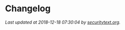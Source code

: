 # Changelog

_Last updated at 2018-12-18 07:30:04 by [securitytext.org](https://securitytext.org)._
